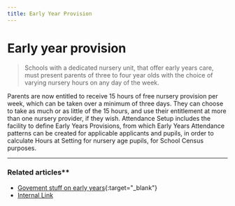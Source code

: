 ```yaml
---
title: Early Year Provision
---
```


# Early year provision

> Schools with a dedicated nursery unit, that offer early years care, must
present parents of three to four year olds with the choice of varying nursery
hours on any day of the week.

Parents are now entitled to receive 15 hours of free nursery provision per
week, which can be taken over a minimum of three days. They can choose to
take as much or as little of the 15 hours, and use their entitlement at more
than one nursery provider, if they wish.
Attendance Setup includes the facility to define Early Years Provisions, from
which Early Years Attendance patterns can be created for applicable applicants
and pupils, in order to calculate Hours at Setting for nursery age pupils, for
School Census purposes.

----

### Related articles**

* [Govement stuff on early years](https://www.gov.uk/help-with-childcare-costs/free-childcare-and-education-for-2-to-4-year-olds){:target="_blank"}
* [Internal Link](/)
